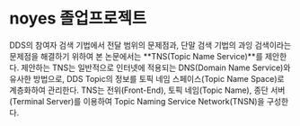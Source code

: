# noyes 졸업프로젝트

 DDS의 참여자 검색 기법에서 전달 범위의 문제점과, 단말 검색 기법의 과잉 검색이라는 문제점을 해결하기 위하여 본 논문에서는 **TNS(Topic Name Service)**를 제안한다. 제안하는 TNS는 일반적으로 인터넷에 적용되는 DNS(Domain Name Service)와 유사한 방법으로, DDS Topic의 정보를 토픽 네임 스페이스(Topic Name Space)로 계층화하여 관리한다. TNS는 전위(Front-End), 토픽 네임(Topic Name), 종단 서버(Terminal Server)를 이용하여 Topic Naming Service Network(TNSN)을 구성한다. 
